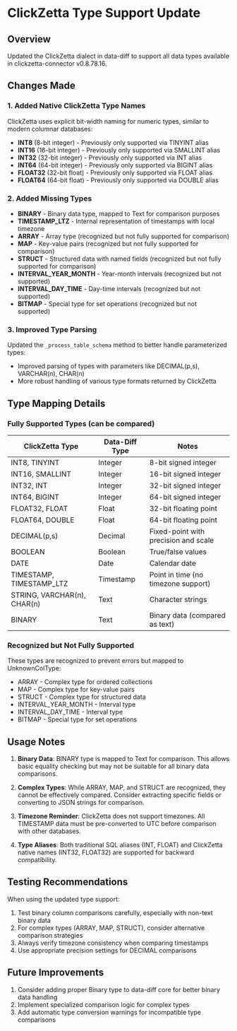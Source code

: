 # ClickZetta Type Support Update

## Overview

Updated the ClickZetta dialect in data-diff to support all data types available in clickzetta-connector v0.8.78.16.

## Changes Made

### 1. Added Native ClickZetta Type Names

ClickZetta uses explicit bit-width naming for numeric types, similar to modern columnar databases:

- **INT8** (8-bit integer) - Previously only supported via TINYINT alias
- **INT16** (16-bit integer) - Previously only supported via SMALLINT alias  
- **INT32** (32-bit integer) - Previously only supported via INT alias
- **INT64** (64-bit integer) - Previously only supported via BIGINT alias
- **FLOAT32** (32-bit float) - Previously only supported via FLOAT alias
- **FLOAT64** (64-bit float) - Previously only supported via DOUBLE alias

### 2. Added Missing Types

- **BINARY** - Binary data type, mapped to Text for comparison purposes
- **TIMESTAMP_LTZ** - Internal representation of timestamps with local timezone
- **ARRAY** - Array type (recognized but not fully supported for comparison)
- **MAP** - Key-value pairs (recognized but not fully supported for comparison)
- **STRUCT** - Structured data with named fields (recognized but not fully supported for comparison)
- **INTERVAL_YEAR_MONTH** - Year-month intervals (recognized but not supported)
- **INTERVAL_DAY_TIME** - Day-time intervals (recognized but not supported)
- **BITMAP** - Special type for set operations (recognized but not supported)

### 3. Improved Type Parsing

Updated the `_process_table_schema` method to better handle parameterized types:
- Improved parsing of types with parameters like DECIMAL(p,s), VARCHAR(n), CHAR(n)
- More robust handling of various type formats returned by ClickZetta

## Type Mapping Details

### Fully Supported Types (can be compared)

| ClickZetta Type | Data-Diff Type | Notes |
|-----------------|----------------|-------|
| INT8, TINYINT | Integer | 8-bit signed integer |
| INT16, SMALLINT | Integer | 16-bit signed integer |
| INT32, INT | Integer | 32-bit signed integer |
| INT64, BIGINT | Integer | 64-bit signed integer |
| FLOAT32, FLOAT | Float | 32-bit floating point |
| FLOAT64, DOUBLE | Float | 64-bit floating point |
| DECIMAL(p,s) | Decimal | Fixed-point with precision and scale |
| BOOLEAN | Boolean | True/false values |
| DATE | Date | Calendar date |
| TIMESTAMP, TIMESTAMP_LTZ | Timestamp | Point in time (no timezone support) |
| STRING, VARCHAR(n), CHAR(n) | Text | Character strings |
| BINARY | Text | Binary data (compared as text) |

### Recognized but Not Fully Supported

These types are recognized to prevent errors but mapped to UnknownColType:
- ARRAY - Complex type for ordered collections
- MAP - Complex type for key-value pairs
- STRUCT - Complex type for structured data
- INTERVAL_YEAR_MONTH - Interval type
- INTERVAL_DAY_TIME - Interval type
- BITMAP - Special type for set operations

## Usage Notes

1. **Binary Data**: BINARY type is mapped to Text for comparison. This allows basic equality checking but may not be suitable for all binary data comparisons.

2. **Complex Types**: While ARRAY, MAP, and STRUCT are recognized, they cannot be effectively compared. Consider extracting specific fields or converting to JSON strings for comparison.

3. **Timezone Reminder**: ClickZetta does not support timezones. All TIMESTAMP data must be pre-converted to UTC before comparison with other databases.

4. **Type Aliases**: Both traditional SQL aliases (INT, FLOAT) and ClickZetta native names (INT32, FLOAT32) are supported for backward compatibility.

## Testing Recommendations

When using the updated type support:

1. Test binary column comparisons carefully, especially with non-text binary data
2. For complex types (ARRAY, MAP, STRUCT), consider alternative comparison strategies
3. Always verify timezone consistency when comparing timestamps
4. Use appropriate precision settings for DECIMAL comparisons

## Future Improvements

1. Consider adding proper Binary type to data-diff core for better binary data handling
2. Implement specialized comparison logic for complex types
3. Add automatic type conversion warnings for incompatible type comparisons
